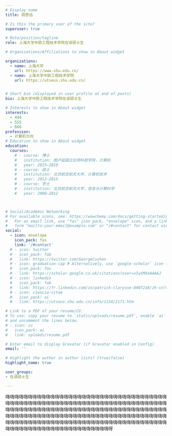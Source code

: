 ```yaml
---
# Display name
title: 顾思远

# Is this the primary user of the site?
superuser: true

# Role/position/tagline
role: 上海大学中欧工程技术学院在读硕士生

# Organizations/Affiliations to show in About widget

organizations:
  - name: 上海大学
    url: https://www.shu.edu.cn/
  - name: 上海大学中欧工程技术学院
    url: https://utseus.shu.edu.cn/ 


# Short bio (displayed in user profile at end of posts)
bio: 上海大学中欧工程技术学院在读硕士生

# Interests to show in About widget
interests:
  - 444
  - 555
  - 666
profession:
  - 计算机方向
# Education to show in About widget
education:
  courses:
    # - course: 博士
    #   institution: 图卢兹国立应用科技学院，计算机
    #   year: 2015–2019
    # - course: 硕士
    #   institution: 北京航空航天大学，计算机技术
    #   year: 2012–2015
    # - course: 学士
    #   institution: 北京航空航天大学，信息与计算科学
    #   year: 2008–2012



# Social/Academic Networking
# For available icons, see: https://wowchemy.com/docs/getting-started/page-builder/#icons
#   For an email link, use "fas" icon pack, "envelope" icon, and a link in the
#   form "mailto:your-email@example.com" or "/#contact" for contact widget.
social:
  - icon: envelope
    icon_pack: fas
    link: '/#contact'
  # - icon: twitter
  #   icon_pack: fab
  #   link: https://twitter.com/GeorgeCushen
  # - icon: graduation-cap # Alternatively, use `google-scholar` icon from `ai` icon pack
  #   icon_pack: fas
  #   link: https://scholar.google.co.uk/citations?user=sIwtMXoAAAAJ
  # - icon: linkedin
  #   icon_pack: fab
  #   link: https://fr.linkedin.com/in/patrick-clarysse-84072a8/zh-cn?trk=people-guest_people_search-card
  # - icon: ciencia-vitae
  #   icon_pack: ai
  #   link: https://utseus.shu.edu.cn/info/1124/2171.htm

# Link to a PDF of your resume/CV.
# To use: copy your resume to `static/uploads/resume.pdf`, enable `ai` icons in `params.toml`,
# and uncomment the lines below.
# - icon: cv
#   icon_pack: ai
#   link: uploads/resume.pdf

# Enter email to display Gravatar (if Gravatar enabled in Config)
email: ''

# Highlight the author in author lists? (true/false)
highlight_name: true

user_groups:
- 在读硕士生

---
```


嗨嗨嗨嗨嗨嗨嗨嗨嗨嗨嗨嗨嗨嗨嗨嗨嗨嗨嗨嗨嗨嗨嗨嗨嗨嗨嗨嗨嗨嗨嗨嗨嗨嗨嗨嗨嗨嗨嗨嗨嗨嗨嗨嗨嗨嗨嗨嗨嗨嗨嗨嗨嗨嗨嗨嗨嗨嗨嗨嗨嗨嗨嗨嗨嗨嗨嗨嗨嗨嗨嗨嗨嗨嗨嗨嗨嗨嗨嗨嗨嗨嗨嗨嗨嗨嗨嗨嗨嗨嗨嗨嗨嗨嗨嗨嗨嗨嗨嗨嗨嗨嗨嗨嗨嗨嗨嗨嗨嗨嗨嗨嗨嗨嗨嗨嗨嗨嗨嗨嗨嗨嗨嗨嗨嗨嗨嗨嗨嗨嗨嗨嗨嗨嗨嗨嗨嗨嗨嗨嗨嗨嗨嗨嗨嗨嗨嗨嗨嗨嗨嗨嗨嗨嗨嗨嗨嗨嗨嗨嗨嗨嗨嗨嗨嗨嗨嗨嗨嗨嗨嗨嗨嗨嗨嗨嗨嗨嗨嗨嗨嗨嗨嗨嗨嗨嗨嗨嗨嗨嗨嗨嗨嗨嗨嗨嗨嗨嗨嗨嗨嗨嗨嗨呀
